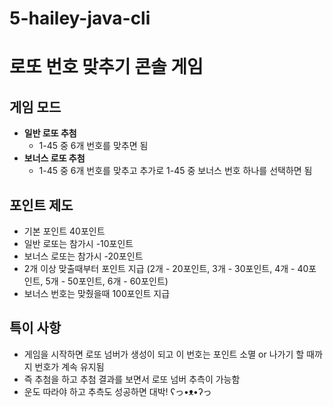 # 5-hailey-java-cli
# 로또 번호 맞추기 콘솔 게임

## 게임 모드

- **일반 로또 추첨**
    - 1-45 중 6개 번호를 맞추면 됨
- **보너스 로또 추첨**
    - 1-45 중 6개 번호를 맞추고 추가로 1-45 중 보너스 번호 하나를 선택하면 됨

## 포인트 제도

- 기본 포인트 40포인트
- 일반 로또는 참가시 -10포인트
- 보너스 로또는 참가시 -20포인트
- 2개 이상 맞출때부터 포인트 지급 (2개 - 20포인트, 3개 - 30포인트, 4개 - 40포인트, 5개 - 50포인트, 6개 - 60포인트)
- 보너스 번호는 맞췄을때 100포인트 지급

## 특이 사항

- 게임을 시작하면 로또 넘버가 생성이 되고 이 번호는 포인트 소멸 or 나가기 할 때까지 번호가 계속 유지됨
- 즉 추첨을 하고 추첨 결과를 보면서 로또 넘버 추측이 가능함
- 운도 따라야 하고 추측도 성공하면 대박! ʕっ•ᴥ•ʔっ
